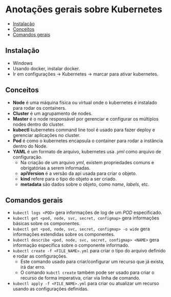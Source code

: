 # Anotações gerais sobre Kubernetes

- [Instalação](#instalação)
- [Conceitos](#conceitos)
- [Comandos gerais](#comandos-gerais)

## Instalação
- Windows
 - Usando docker, instalar docker.
 - Ir em configurações -> Kubernetes -> marcar para ativar kubernetes.

## Conceitos
- **Node** é uma máquina física ou virtual onde o kubernetes é instalado para rodar os containers.
- **Cluster** é um agrupamento de nodes.
- **Master** é o node responsável por gerenciar e configurar os múltiplos nodes dentro do cluster.
- **kubectl** kubernetes command line tool é usado para fazer deploy e gerenciar aplicações no cluster.
- **Pod** é como o kubernetes encapsula o container para rodar a instância dentro do Node.
- **YAML** é um formato de arquivo, kubernetes usa *.yml* como arquivo de configuração.
    - Na criação de um arquivo *yml*, existem propriedades comuns e obrigatórias a serem informadas.
    - **apiVersion** é a versão da api usada para criar o objeto.
    - **kind** refere para o tipo do objeto a ser criado.
    - **metadata** são dados sobre o objeto, como *name*, *labels*, etc.

## Comandos gerais
- `kubectl logs <POD>` gera informações de log de um *POD* especificado.
- `kubectl get <pod, node, svc, secret, configmap>` gera informações básicas sobre os componentes.
- `kubectl get <pod, node, svc, secret, configmap> -o wide` gera informações estendidas sobre os componentes.
- `kubectl describe <pod, node, svc, secret, configmap> <NAME>` gera informação específica sobre o componente informado.
- `kubectl create -f <FILE_NAME>.yml` para criar o tipo do arquivo definido e rodar as configurações.
    - Este comando usado para criar/configurar um recurso que já exista, irá dar erro.
    - O comando `kubctl create` também pode ser usado para criar o recurso de forma imperativa, criar via linha de comando.
- `kubectl apply -f <FILE_NAME>.yml` para criar ou atualizar um recurso usando as configurações definidas.